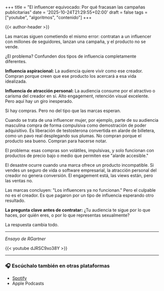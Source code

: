 +++
title = "El influencer equivocado: Por qué fracasan las campañas publicitarias"
date = '2025-10-24T21:29:55+02:00'
draft = false
tags = ["youtube", "algoritmos", "contenido"]
+++

{{< author-header >}}

Las marcas siguen cometiendo el mismo error: contratan a un influencer con millones de seguidores, lanzan una campaña, y el producto no se vende.

¿El problema? Confunden dos tipos de influencia completamente diferentes.

**Influencia aspiracional:** La audiencia quiere vivir como ese creador. Compran porque creen que ese producto los acercará a esa vida idealizada.

**Influencia de atracción personal:** La audiencia consume por el atractivo o carisma del creador en sí. Alto engagement, retención visual excelente. Pero aquí hay un giro inesperado.

Sí hay compras. Pero no del tipo que las marcas esperan.

Cuando se trata de una influencer mujer, por ejemplo, parte de su audiencia masculina compra de forma compulsiva como demostración de poder adquisitivo. Es liberación de testosterona convertida en alarde de billetera, como un pavo real desplegando sus plumas. No compran porque el producto sea bueno. Compran para hacerse notar.

El problema: esas compras son volátiles, impulsivas, y solo funcionan con productos de precio bajo o medio que permiten ese "alarde accesible."

El desastre ocurre cuando una marca ofrece un producto incompatible. Si vendes un seguro de vida o software empresarial, la atracción personal del creador no genera conversión. El engagement está, las views están, pero las ventas no.

Las marcas concluyen: "Los influencers ya no funcionan." Pero el culpable no es el creador. Es que pagaron por un tipo de influencia esperando otro resultado.

**La pregunta clave antes de contratar:** ¿Tu audiencia te sigue por lo que haces, por quién eres, o por lo que representas sexualmente?

La respuesta cambia todo.

---

*Ensayo de RGartner*

{{< youtube dJRSC9xo38Y >}}

---

### 🎧 Escúchalo también en otras plataformas

- [Spotify](https://open.spotify.com/episode/7g9bFLzADkG5oWqGo4ECue)  
- Apple Podcasts